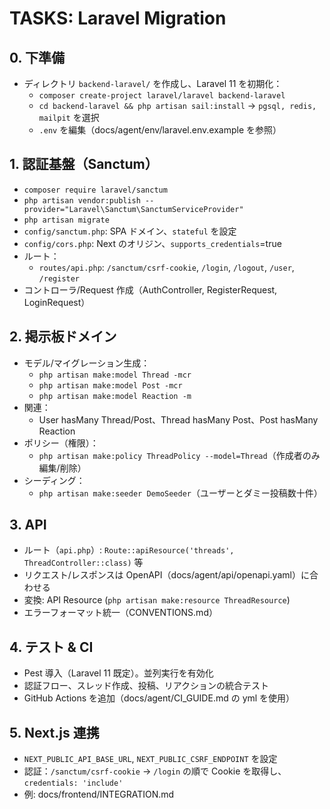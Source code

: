# TASKS: Laravel Migration

## 0. 下準備
- ディレクトリ `backend-laravel/` を作成し、Laravel 11 を初期化：
  - `composer create-project laravel/laravel backend-laravel`
  - `cd backend-laravel && php artisan sail:install` → `pgsql, redis, mailpit` を選択
  - `.env` を編集（docs/agent/env/laravel.env.example を参照）

## 1. 認証基盤（Sanctum）
- `composer require laravel/sanctum`
- `php artisan vendor:publish --provider="Laravel\Sanctum\SanctumServiceProvider"`
- `php artisan migrate`
- `config/sanctum.php`: SPA ドメイン、`stateful` を設定
- `config/cors.php`: Next のオリジン、`supports_credentials`=true
- ルート：
  - `routes/api.php`: `/sanctum/csrf-cookie`, `/login`, `/logout`, `/user`, `/register`
- コントローラ/Request 作成（AuthController, RegisterRequest, LoginRequest）

## 2. 掲示板ドメイン
- モデル/マイグレーション生成：
  - `php artisan make:model Thread -mcr`
  - `php artisan make:model Post -mcr`
  - `php artisan make:model Reaction -m`
- 関連：
  - User hasMany Thread/Post、Thread hasMany Post、Post hasMany Reaction
- ポリシー（権限）：
  - `php artisan make:policy ThreadPolicy --model=Thread`（作成者のみ編集/削除）
- シーディング：
  - `php artisan make:seeder DemoSeeder`（ユーザーとダミー投稿数十件）

## 3. API
- ルート（`api.php`）: `Route::apiResource('threads', ThreadController::class)` 等
- リクエスト/レスポンスは OpenAPI（docs/agent/api/openapi.yaml）に合わせる
- 変換: API Resource (`php artisan make:resource ThreadResource`)
- エラーフォーマット統一（CONVENTIONS.md）

## 4. テスト & CI
- Pest 導入（Laravel 11 既定）。並列実行を有効化
- 認証フロー、スレッド作成、投稿、リアクションの統合テスト
- GitHub Actions を追加（docs/agent/CI_GUIDE.md の yml を使用）

## 5. Next.js 連携
- `NEXT_PUBLIC_API_BASE_URL`, `NEXT_PUBLIC_CSRF_ENDPOINT` を設定
- 認証：`/sanctum/csrf-cookie` → `/login` の順で Cookie を取得し、`credentials: 'include'`
- 例: docs/frontend/INTEGRATION.md
